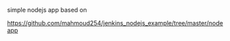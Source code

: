 simple nodejs app based on 

https://github.com/mahmoud254/jenkins_nodejs_example/tree/master/nodeapp
